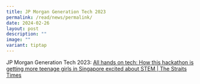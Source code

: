 ```yaml
---
title: JP Morgan Generation Tech 2023
permalink: /read/news/permalink/
date: 2024-02-26
layout: post
description: ""
image: ""
variant: tiptap
---
```

<p>JP Morgan Generation Tech 2023: <a href="https://www.straitstimes.com/tech/how-a-jp-morgan-hackathon-is-getting-more-teenage-girls-in-singapore-excited-about-stem" rel="noopener noreferrer nofollow" target="_blank">All hands on tech: How this hackathon is getting more teenage girls in Singapore excited about STEM | The Straits Times</a>
</p>